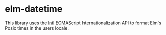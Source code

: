 # elm-datetime

This library uses the [Intl][Intl] ECMAScript Internationalization
API to format Elm's Posix times in the users locale.

[Intl]: https://developer.mozilla.org/en-US/docs/Web/JavaScript/Reference/Global_Objects/Intl

